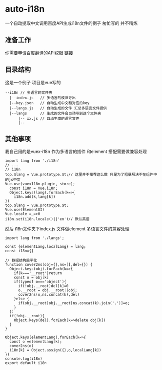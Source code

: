 # auto-i18n
一个自动提取中文调用百度API生成i18n文件的例子
匆忙写的 并不精炼 

## 准备工作
你需要申请百度翻译的API权限 [链接](http://api.fanyi.baidu.com/api/trans/product/index)

## 目录结构
这是一个例子 项目是vue写的

```
--i18n // 多语言的文件夹
  |--index.js   // 多语言的模块导出
  |--key.json   // 自动生成中文和对应的key
  |--langs.js   // 自动生成的文件 汇总多语言文件提供
  |--langs      // 生成的文件会自动写到这个文件夹
      |-- xx.js // 自动生成的语言文件
      |--
```      
## 其他事项

我自己用的是vuex-i18n 作为多语言的插件
和element 搭配需要做兼容处理

```
import lang from './i18n'
// ...
// i18n
top.$lang = Vue.prototype.$t;// 这里并不推荐这么做 只是为了粗暴解决不在组件中的js中文 
Vue.use(vuexI18n.plugin, store);
  const i18n = Vue.i18n;
  Object.keys(lang).forEach(k=>{
    i18n.add(k,lang[k])
})
top.$lang = Vue.prototype.$t;
Vue.use(ElementUI)
Vue.locale =_=>0
i18n.set(i18n.locale()||'en')// 默认英语
```

然后 i18n文件夹下index.js 文件做element 多语言文件的兼容处理
```
import lang from './langs';

const {elementLang,localLang} = lang;
const i18n={}

// 数据结构扁平化
function cover2ns(obj={},ns=[],del={}) {
  Object.keys(obj).forEach(k=>{
    if(k==='__root')return
    const o = obj[k]
    if(typeof o==='object'){
      if(!obj.__root)del[k]=0
      o.__root = obj.__root||obj;
      cover2ns(o,ns.concat(k),del)
    }else {
      if(obj.__root)obj.__root[ns.concat(k).join('.')]=o;
    }
  })
  if(!obj.__root){
    Object.keys(del).forEach(k=>delete obj[k])
  }
}

Object.keys(elementLang).forEach(k=>{
  const o =elementLang[k];
  cover2ns(o)
  i18n[k] = Object.assign({},o,localLang[k])
})
console.log(i18n)
export default i18n

```
